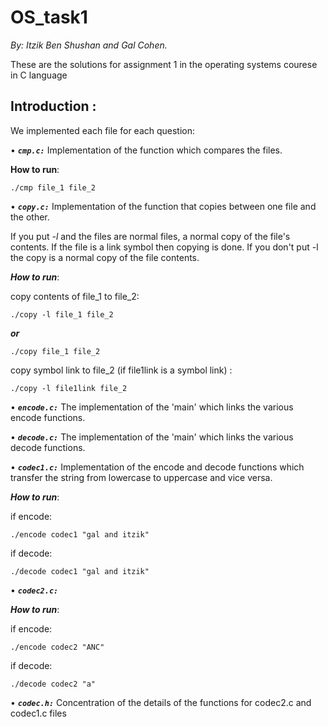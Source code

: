 # OS_task1

_By: Itzik Ben Shushan and Gal Cohen._

These are the solutions for assignment 1 in the operating systems courese in C language

## Introduction : 
We implemented each file for each question:

•	**_`cmp.c:`_** Implementation of the function which compares the files.

 __How to run__:
 
   ```
  ./cmp file_1 file_2
  ```

•	**_`copy.c:`_** Implementation of the function that copies between one file and the other.

If you put _-l_ and the files are normal files, a normal copy of the file's contents. If the file is a link symbol then copying is done.
If you don't put -l the copy is a normal copy of the file contents.

 ***How to run***:
 
 copy contents of file_1 to file_2:
 
  ```
  ./copy -l file_1 file_2 
  ```
  ***or***
  
   ```
  ./copy file_1 file_2
  
  ```
  copy symbol link to file_2 (if file1link is a symbol link) :
  
  ```
  ./copy -l file1link file_2 
  
  ```
  

•	**_`encode.c:`_** The implementation of the 'main' which links the various encode functions.

•	**_`decode.c:`_** The implementation of the 'main' which links the various decode functions.

•	**_`codec1.c:`_** Implementation of the encode and decode functions which transfer the string from lowercase to uppercase and vice versa.

***How to run***:

if encode:

   ```
  ./encode codec1 "gal and itzik"
  
  ```
if decode:

   ```
./decode codec1 "gal and itzik"
  
  ```

•	**_`codec2.c:`_**

***How to run***:

if encode:

   ```
  ./encode codec2 "ANC"
  
  ```
if decode:

   ```
./decode codec2 "a"
  
  ```

•	**_`codec.h:`_** Concentration of the details of the functions for codec2.c and codec1.c files
